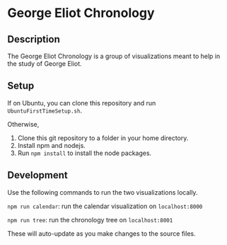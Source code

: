 # George Eliot Chronology

## Description

The George Eliot Chronology is a group of visualizations meant to help in the study of George Eliot.

## Setup

If on Ubuntu, you can clone this repository and run `UbuntuFirstTimeSetup.sh`.

Otherwise,

1. Clone this git repository to a folder in your home directory.
2. Install npm and nodejs.
3. Run `npm install` to install the node packages.

## Development

Use the following commands to run the two visualizations locally.

`npm run calendar`: run the calendar visualization on `localhost:8000`

`npm run tree`: run the chronology tree on `localhost:8001`

These will auto-update as you make changes to the source files.
